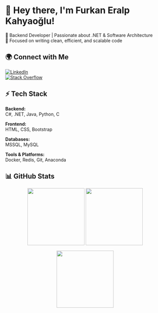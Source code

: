 # 👋 Hey there, I'm Furkan Eralp Kahyaoğlu!

🚀 Backend Developer | Passionate about .NET & Software Architecture  
🎯 Focused on writing clean, efficient, and scalable code  

## 🌍 Connect with Me  
[![LinkedIn](https://img.shields.io/badge/LinkedIn-%230077B5.svg?logo=linkedin&logoColor=white)](https://linkedin.com/in/furkaneralpkahyaoglu)  
[![Stack Overflow](https://img.shields.io/badge/-Stackoverflow-FE7A16?logo=stack-overflow&logoColor=white)](https://stackoverflow.com/users/kahyaoglou)  

## ⚡ Tech Stack  

**Backend:**  
C#, .NET, Java, Python, C  

**Frontend:**  
HTML, CSS, Bootstrap  

**Databases:**  
MSSQL, MySQL  

**Tools & Platforms:**  
Docker, Redis, Git, Anaconda  

## 📊 GitHub Stats  

<p align="center">
  <img src="https://github-readme-stats.vercel.app/api?username=kahyaoglou&theme=radical&hide_border=false&include_all_commits=true&count_private=true" height="180px" />
  <img src="https://github-readme-streak-stats.herokuapp.com/?user=kahyaoglou&theme=radical&hide_border=false" height="180px" />
</p>

<p align="center">
  <img src="https://github-readme-stats.vercel.app/api/top-langs/?username=kahyaoglou&theme=radical&hide_border=false&layout=compact" height="180px" />
</p>
